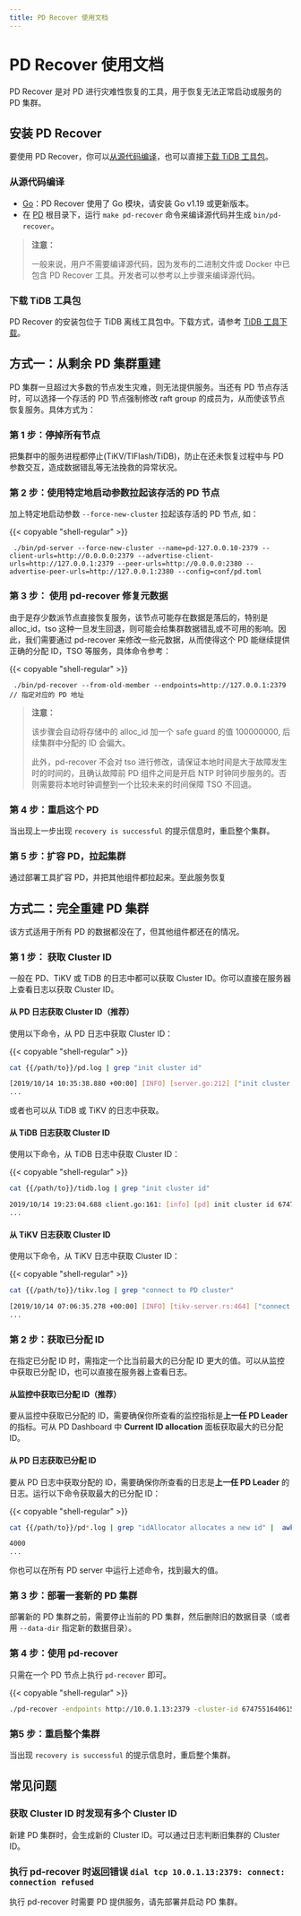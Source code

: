 ```yaml
---
title: PD Recover 使用文档
---
```


# PD Recover 使用文档

PD Recover 是对 PD 进行灾难性恢复的工具，用于恢复无法正常启动或服务的 PD 集群。

## 安装 PD Recover

要使用 PD Recover，你可以[从源代码编译](#从源代码编译)，也可以直接[下载 TiDB 工具包](#下载-tidb-工具包)。

### 从源代码编译

* [Go](https://golang.org/)：PD Recover 使用了 Go 模块，请安装 Go v1.19 或更新版本。
* 在 [PD](https://github.com/pingcap/pd) 根目录下，运行 `make pd-recover` 命令来编译源代码并生成 `bin/pd-recover`。

> **注意：**
>
> 一般来说，用户不需要编译源代码，因为发布的二进制文件或 Docker 中已包含 PD Recover 工具。开发者可以参考以上步骤来编译源代码。

### 下载 TiDB 工具包

PD Recover 的安装包位于 TiDB 离线工具包中。下载方式，请参考 [TiDB 工具下载](/download-ecosystem-tools.md)。

## 方式一：从剩余 PD 集群重建

PD 集群一旦超过大多数的节点发生灾难，则无法提供服务。当还有 PD 节点存活时，可以选择一个存活的 PD 节点强制修改 raft group 的成员为，从而使该节点恢复服务。具体方式为：

### 第 1 步：停掉所有节点

把集群中的服务进程都停止(TiKV/TIFlash/TiDB)，防止在还未恢复过程中与 PD 参数交互，造成数据错乱等无法挽救的异常状况。

### 第 2 步：使用特定地启动参数拉起该存活的 PD 节点

加上特定地启动参数 `--force-new-cluster` 拉起该存活的 PD 节点, 如：

{{< copyable "shell-regular" >}}

```
 ./bin/pd-server --force-new-cluster --name=pd-127.0.0.10-2379 --client-urls=http://0.0.0.0:2379 --advertise-client-urls=http://127.0.0.1:2379 --peer-urls=http://0.0.0.0:2380 --advertise-peer-urls=http://127.0.0.1:2380 --config=conf/pd.toml 
```

### 第 3 步： 使用 pd-recover 修复元数据

由于是存少数派节点直接恢复服务，该节点可能存在数据是落后的，特别是 alloc_id，tso 这种一旦发生回退，则可能会给集群数据错乱或不可用的影响。因此，我们需要通过 pd-recover 来修改一些元数据，从而使得这个 PD 能继续提供正确的分配 ID，TSO 等服务，具体命令参考：

{{< copyable "shell-regular" >}}

```
 ./bin/pd-recover --from-old-member --endpoints=http://127.0.0.1:2379 // 指定对应的 PD 地址
```

> **注意：**
>
> 该步骤会自动将存储中的 alloc_id 加一个 safe guard 的值 100000000, 后续集群中分配的 ID 会偏大。
>
> 此外，pd-recover 不会对 tso 进行修改，请保证本地时间是大于故障发生时的时间的，且确认故障前 PD 组件之间是开启 NTP 时钟同步服务的。否则需要将本地时钟调整到一个比较未来的时间保障 TSO 不回退。

### 第 4 步：重启这个 PD

当出现上一步出现 `recovery is successful` 的提示信息时，重启整个集群。

### 第 5 步：扩容 PD，拉起集群

通过部署工具扩容 PD，并把其他组件都拉起来。至此服务恢复

## 方式二：完全重建 PD 集群

该方式适用于所有 PD 的数据都没在了，但其他组件都还在的情况。

### 第 1 步： 获取 Cluster ID

一般在 PD、TiKV 或 TiDB 的日志中都可以获取 Cluster ID。你可以直接在服务器上查看日志以获取 Cluster ID。

#### 从 PD 日志获取 Cluster ID（推荐）

使用以下命令，从 PD 日志中获取 Cluster ID：

{{< copyable "shell-regular" >}}

```bash
cat {{/path/to}}/pd.log | grep "init cluster id"
```

```bash
[2019/10/14 10:35:38.880 +00:00] [INFO] [server.go:212] ["init cluster id"] [cluster-id=6747551640615446306]
...
```

或者也可以从 TiDB 或 TiKV 的日志中获取。

#### 从 TiDB 日志获取 Cluster ID

使用以下命令，从 TiDB 日志中获取 Cluster ID：

{{< copyable "shell-regular" >}}

```bash
cat {{/path/to}}/tidb.log | grep "init cluster id"
```

```bash
2019/10/14 19:23:04.688 client.go:161: [info] [pd] init cluster id 6747551640615446306
...
```

#### 从 TiKV 日志获取 Cluster ID

使用以下命令，从 TiKV 日志中获取 Cluster ID：

{{< copyable "shell-regular" >}}

```bash
cat {{/path/to}}/tikv.log | grep "connect to PD cluster"
```

```bash
[2019/10/14 07:06:35.278 +00:00] [INFO] [tikv-server.rs:464] ["connect to PD cluster 6747551640615446306"]
...
```

### 第 2 步：获取已分配 ID

在指定已分配 ID 时，需指定一个比当前最大的已分配 ID 更大的值。可以从监控中获取已分配 ID，也可以直接在服务器上查看日志。

#### 从监控中获取已分配 ID（推荐）

要从监控中获取已分配的 ID，需要确保你所查看的监控指标是**上一任 PD Leader** 的指标。可从 PD Dashboard 中 **Current ID allocation** 面板获取最大的已分配 ID。

#### 从 PD 日志获取已分配 ID

要从 PD 日志中获取分配的 ID，需要确保你所查看的日志是**上一任 PD Leader** 的日志。运行以下命令获取最大的已分配 ID：

{{< copyable "shell-regular" >}}

```bash
cat {{/path/to}}/pd*.log | grep "idAllocator allocates a new id" |  awk -F'=' '{print $2}' | awk -F']' '{print $1}' | sort -r -n | head -n 1
```

```bash
4000
...
```

你也可以在所有 PD server 中运行上述命令，找到最大的值。

### 第 3 步：部署一套新的 PD 集群

部署新的 PD 集群之前，需要停止当前的 PD 集群，然后删除旧的数据目录（或者用 `--data-dir` 指定新的数据目录）。

### 第 4 步：使用 pd-recover

只需在一个 PD 节点上执行 `pd-recover` 即可。

{{< copyable "shell-regular" >}}

```bash
./pd-recover -endpoints http://10.0.1.13:2379 -cluster-id 6747551640615446306 -alloc-id 10000
```

### 第5 步：重启整个集群

当出现 `recovery is successful` 的提示信息时，重启整个集群。

## 常见问题

### 获取 Cluster ID 时发现有多个 Cluster ID

新建 PD 集群时，会生成新的 Cluster ID。可以通过日志判断旧集群的 Cluster ID。

### 执行 pd-recover 时返回错误 `dial tcp 10.0.1.13:2379: connect: connection refused`

执行 pd-recover 时需要 PD 提供服务，请先部署并启动 PD 集群。
